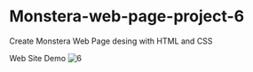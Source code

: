 # Monstera-web-page-project-6
Create Monstera Web Page desing with HTML and CSS

Web Site Demo
![6](https://user-images.githubusercontent.com/78244281/192141907-9fdaa11b-fd88-4b9d-b559-6f59a4256f52.png)
